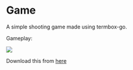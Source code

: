 # Game
A simple shooting game made using termbox-go.

Gameplay: 

![](https://media.giphy.com/media/vmgUMUmv2FCF2/giphy.gif)

Download this from [here](https://github.com/GodKra/GoShooter/releases/latest "Release v1.0")
